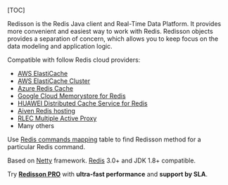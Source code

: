 [TOC]

Redisson is the Redis Java client and Real-Time Data Platform. It provides more convenient and easiest way to work with Redis. Redisson objects provides a separation of concern, which allows you to keep focus on the data modeling and application logic.

Compatible with follow Redis cloud providers:
* [AWS ElastiCache](https://docs.aws.amazon.com/AmazonElastiCache/latest/UserGuide/Replication.html)
* [AWS ElastiCache Cluster](https://docs.aws.amazon.com/AmazonElastiCache/latest/UserGuide/Clusters.html)
* [Azure Redis Cache](https://azure.microsoft.com/en-us/services/cache/)
* [Google Cloud Memorystore for Redis](https://cloud.google.com/memorystore/docs/redis/)
* [HUAWEI Distributed Cache Service for Redis](https://www.huaweicloud.com/en-us/product/dcs.html)
* [Aiven Redis hosting](https://aiven.io/redis)
* [RLEC Multiple Active Proxy](https://docs.redislabs.com/latest/rs/administering/designing-production/networking/multiple-active-proxy/)
* Many others

Use [Redis commands mapping](https://github.com/redisson/redisson/wiki/11.-Redis-commands-mapping) table to find Redisson method for a particular Redis command.

Based on [Netty](http://netty.io/) framework. [Redis](http://redis.io) 3.0+ and JDK 1.8+ compatible.

Try __[Redisson PRO](https://redisson.pro)__ with **ultra-fast performance** and **support by SLA**.
